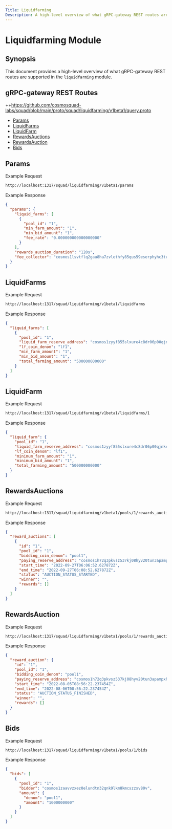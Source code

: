 ```yaml
---
Title: Liquidfarming
Description: A high-level overview of what gRPC-gateway REST routes are supported in the liquidfarming module.
---
```


# Liquidfarming Module

## Synopsis

This document provides a high-level overview of what gRPC-gateway REST routes are supported in the `liquidfarming` module.

## gRPC-gateway REST Routes

<!-- markdown-link-check-disable -->

++https://github.com/cosmosquad-labs/squad/blob/main/proto/squad/liquidfarming/v1beta1/query.proto


- [Params](#params)
- [LiquidFarms](#liquidfarms)
- [LiquidFarm](#liquidfarm)
- [RewardsAuctions](#rewardsauctions)
- [RewardsAuction](#rewardsauction)
- [Bids](#bids)

## Params

Example Request

<!-- markdown-link-check-disable -->

```bash
http://localhost:1317/squad/liquidfarming/v1beta1/params
```

Example Response

```json
{
  "params": {
    "liquid_farms": [
      {
        "pool_id": "1",
        "min_farm_amount": "1",
        "min_bid_amount": "1",
        "fee_rate": "0.000000000000000000"
      }
    ],
    "rewards_auction_duration": "120s",
    "fee_collector": "cosmos1lsvtflq2gau8ha7zvlethfy85qus59eserphyhc3tumua7upx6eq59trlz"
  }
}
```

## LiquidFarms

Example Request

<!-- markdown-link-check-disable -->

```bash
http://localhost:1317/squad/liquidfarming/v1beta1/liquidfarms
```

Example Response

```json
{
  "liquid_farms": [
    {
      "pool_id": "1",
      "liquid_farm_reserve_address": "cosmos1zyyf855slxure4c8dr06p00qjnkem95d2lgv8wgvry2rt437x6tsaf9tcf",
      "lf_coin_denom": "lf1",
      "min_farm_amount": "1",
      "min_bid_amount": "1",
      "total_farming_amount": "500000000000"
    }
  ]
}
```

## LiquidFarm

Example Request

<!-- markdown-link-check-disable -->

```bash
http://localhost:1317/squad/liquidfarming/v1beta1/liquidfarms/1
```

Example Response

```json
{
  "liquid_farm": {
    "pool_id": "1",
    "liquid_farm_reserve_address": "cosmos1zyyf855slxure4c8dr06p00qjnkem95d2lgv8wgvry2rt437x6tsaf9tcf",
    "lf_coin_denom": "lf1",
    "minimum_farm_amount": "1",
    "minimum_bid_amount": "1",
    "total_farming_amount": "500000000000"
  }
}
```

## RewardsAuctions

Example Request

<!-- markdown-link-check-disable -->

```bash
http://localhost:1317/squad/liquidfarming/v1beta1/pools/1/rewards_auctions
```

Example Response

```json
{
  "reward_auctions": [
    {
      "id": "1",
      "pool_id": "1",
      "bidding_coin_denom": "pool1",
      "paying_reserve_address": "cosmos1h72q3pkvsz537kj08hyv20tun3apampxhpgad97t3ls47nukgtxqeq6eu2",
      "start_time": "2022-09-27T06:06:52.627872Z",
      "end_time": "2022-09-27T06:08:52.627872Z",
      "status": "AUCTION_STATUS_STARTED",
      "winner": "",
      "rewards": []
    }
  ]
}
```

## RewardsAuction

Example Request

<!-- markdown-link-check-disable -->

```bash
http://localhost:1317/squad/liquidfarming/v1beta1/pools/1/rewards_auctions/1
```

Example Response

```json
{
  "reward_auction": {
    "id": "1",
    "pool_id": "1",
    "bidding_coin_denom": "pool1",
    "paying_reserve_address": "cosmos1h72q3pkvsz537kj08hyv20tun3apampxhpgad97t3ls47nukgtxqeq6eu2",
    "start_time": "2022-08-05T08:56:22.237454Z",
    "end_time": "2022-08-06T08:56:22.237454Z",
    "status": "AUCTION_STATUS_FINISHED",
    "winner": "",
    "rewards": []
  }
}
```

## Bids

Example Request

<!-- markdown-link-check-disable -->

```bash
http://localhost:1317/squad/liquidfarming/v1beta1/pools/1/bids
```

Example Response

```json
{
  "bids": [
    {
      "pool_id": "1",
      "bidder": "cosmos1zaavvzxez0elundtn32qnk9lkm8kmcszzsv80v",
      "amount": {
        "denom": "pool1",
        "amount": "1000000000"
      }
    }
  ]
}
```
